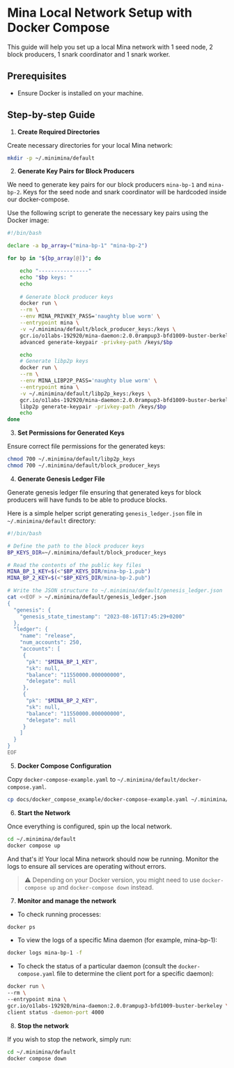 # Mina Local Network Setup with Docker Compose

This guide will help you set up a local Mina network with 1 seed node, 2 block producers, 1 snark coordinator and 1 snark worker.

## Prerequisites
- Ensure Docker is installed on your machine.

## Step-by-step Guide

1. **Create Required Directories**

Create necessary directories for your local Mina network: 
```bash
mkdir -p ~/.minimina/default
```
2. **Generate Key Pairs for Block Producers**

We need to generate key pairs for our block producers `mina-bp-1` and `mina-bp-2`. Keys for the seed node and snark coordinator will be hardcoded inside our docker-compose.

Use the following script to generate the necessary key pairs using the Docker image:
```bash
#!/bin/bash

declare -a bp_array=("mina-bp-1" "mina-bp-2")

for bp in "${bp_array[@]}"; do

    echo "----------------"
    echo "$bp keys: "
    echo
    
    # Generate block producer keys
    docker run \
    --rm \
    --env MINA_PRIVKEY_PASS='naughty blue worm' \
    --entrypoint mina \
    -v ~/.minimina/default/block_producer_keys:/keys \
    gcr.io/o1labs-192920/mina-daemon:2.0.0rampup3-bfd1009-buster-berkeley \
    advanced generate-keypair -privkey-path /keys/$bp

    echo
    # Generate libp2p keys
    docker run \
    --rm \
    --env MINA_LIBP2P_PASS='naughty blue worm' \
    --entrypoint mina \
    -v ~/.minimina/default/libp2p_keys:/keys \
    gcr.io/o1labs-192920/mina-daemon:2.0.0rampup3-bfd1009-buster-berkeley \
    libp2p generate-keypair -privkey-path /keys/$bp
    echo
done
```

3. **Set Permissions for Generated Keys**

Ensure correct file permissions for the generated keys:
```bash
chmod 700 ~/.minimina/default/libp2p_keys
chmod 700 ~/.minimina/default/block_producer_keys
```

4. **Generate Genesis Ledger File**

Generate genesis ledger file ensuring that generated keys for block producers will have funds to be able to produce blocks.

Here is a simple helper script generating `genesis_ledger.json` file in `~/.minimina/default` directory:

```bash
#!/bin/bash

# Define the path to the block producer keys
BP_KEYS_DIR=~/.minimina/default/block_producer_keys

# Read the contents of the public key files
MINA_BP_1_KEY=$(<"$BP_KEYS_DIR/mina-bp-1.pub")
MINA_BP_2_KEY=$(<"$BP_KEYS_DIR/mina-bp-2.pub")

# Write the JSON structure to ~/.minimina/default/genesis_ledger.json
cat <<EOF > ~/.minimina/default/genesis_ledger.json
{
  "genesis": {
    "genesis_state_timestamp": "2023-08-16T17:45:29+0200"
  },
  "ledger": {
    "name": "release",
    "num_accounts": 250,
    "accounts": [
     {
      "pk": "$MINA_BP_1_KEY",
      "sk": null,
      "balance": "11550000.000000000",
      "delegate": null
     },
     {
      "pk": "$MINA_BP_2_KEY",
      "sk": null,
      "balance": "11550000.000000000",
      "delegate": null
     }
    ]
  }
}
EOF
```

5. **Docker Compose Configuration**

Copy `docker-compose-example.yaml` to `~/.minimina/default/docker-compose.yaml`. 

```bash
cp docs/docker_compose_example/docker-compose-example.yaml ~/.minimina/default/docker-compose.yaml
```

6. **Start the Network**

Once everything is configured, spin up the local network.
```bash
cd ~/.minimina/default
docker compose up
```
And that's it! Your local Mina network should now be running. Monitor the logs to ensure all services are operating without errors.

> ⚠️ Depending on your Docker version, you might need to use `docker-compose up` and `docker-compose down` instead.

7. **Monitor and manage the network**

 - To check running processes:
```bash
docker ps
```

 - To view the logs of a specific Mina daemon (for example, mina-bp-1):
```bash
docker logs mina-bp-1 -f
```

- To check the status of a particular daemon (consult the `docker-compose.yaml` file to determine the client port for a specific daemon):
```bash
docker run \
--rm \
--entrypoint mina \
gcr.io/o1labs-192920/mina-daemon:2.0.0rampup3-bfd1009-buster-berkeley \
client status -daemon-port 4000
```

8. **Stop the network**

If you wish to stop the network, simply run:
```bash
cd ~/.minimina/default
docker compose down
```